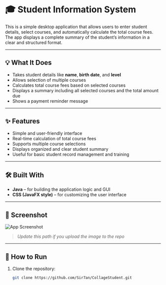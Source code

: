 # 🎓 Student Information System

This is a simple desktop application that allows users to enter student details, select courses, and automatically calculate the total course fees. The app displays a complete summary of the student’s information in a clear and structured format.

---

## 💡 What It Does

- Takes student details like **name**, **birth date**, and **level**
- Allows selection of multiple courses
- Calculates total course fees based on selected courses
- Displays a summary including all selected courses and the total amount due
- Shows a payment reminder message

---

## ✨ Features

- Simple and user-friendly interface  
- Real-time calculation of total course fees  
- Supports multiple course selections  
- Displays organized and clear student summary  
- Useful for basic student record management and training

---

## 🛠️ Built With

- **Java** – for building the application logic and GUI  
- **CSS (JavaFX style)** – for customizing the user interface

---

## 📸 Screenshot

![App Screenshot](path/to/screenshot.png)  
> _Update this path if you upload the image to the repo_

---

## 🚀 How to Run

1. Clone the repository:
   ```bash
   git clone https://github.com/Sir7an/CollageStudent.git
